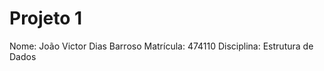 # Projeto 1
Nome: João Victor Dias Barroso            Matrícula: 474110
Disciplina: Estrutura de Dados